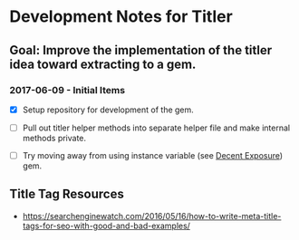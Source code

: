 # Development Notes for Titler

## Goal: Improve the implementation of the titler idea toward extracting to a gem.

### 2017-06-09 - Initial Items

- [x] Setup repository for development of the gem.

- [ ] Pull out titler helper methods into separate helper file and make internal methods private.

- [ ] Try moving away from using instance variable (see [Decent Exposure](https://github.com/hashrocket/decent_exposure)) gem.

## Title Tag Resources

- https://searchenginewatch.com/2016/05/16/how-to-write-meta-title-tags-for-seo-with-good-and-bad-examples/
